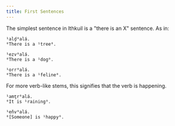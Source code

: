 ```yaml
---
title: First Sentences
---
```


The simplest sentence in Ithkuil is a "there is an X" sentence. As in:

```cx
¹alḑ⁰alá.
⁰There is a ¹tree⁰.

¹ezv⁰alá.
⁰There is a ¹dog⁰.

¹orr⁰alá.
⁰There is a ¹feline⁰.
```

For more verb-like stems, this signifies that the verb is happening.

```cx
¹amţr⁰alá.
⁰It is ¹raining⁰.

¹eňv⁰alá.
⁰[Someone] is ¹happy⁰.
```
